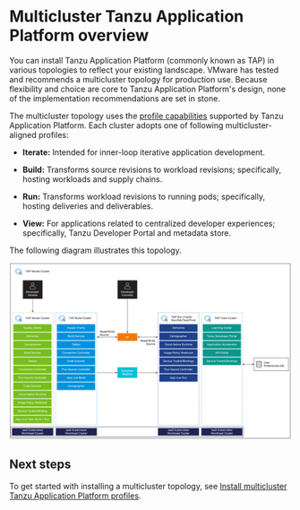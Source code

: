 # Multicluster Tanzu Application Platform overview

You can install Tanzu Application Platform (commonly known as TAP) in various topologies to reflect your existing landscape.
VMware has tested and recommends a multicluster topology for production use.
Because flexibility and choice are core to Tanzu Application Platform's design,
none of the implementation recommendations are set in stone.

The multicluster topology uses the [profile capabilities](../overview.md#profiles-and-packages) supported by Tanzu Application Platform.
Each cluster adopts one of following multicluster-aligned profiles:

- **Iterate:** Intended for inner-loop iterative application development.

- **Build:** Transforms source revisions to workload revisions; specifically, hosting workloads and supply chains.

- **Run:** Transforms workload revisions to running pods; specifically, hosting deliveries and deliverables.

- **View:** For applications related to centralized developer experiences; specifically, Tanzu Developer Portal and metadata store.

The following diagram illustrates this topology.

![Diagram showing the multicluster topology that includes View, Build, and Run cluster.](../images/multicluster-diagram.png)

## Next steps

To get started with installing a multicluster topology, see [Install multicluster Tanzu Application Platform profiles](installing-multicluster.md).
